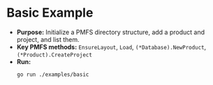 # Basic Example

- **Purpose:** Initialize a PMFS directory structure, add a product and project, and list them.
- **Key PMFS methods:** `EnsureLayout`, `Load`, `(*Database).NewProduct`, `(*Product).CreateProject`
- **Run:**
  ```bash
  go run ./examples/basic
  ```
